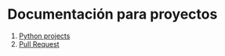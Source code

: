 # Documentación para proyectos

1. [Python projects](./docs/python-projects.md)
2. [Pull Request](./docs/pull-request.md)